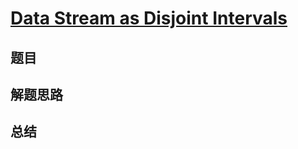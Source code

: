 # [Data Stream as Disjoint Intervals](https://leetcode.com/problems/data-stream-as-disjoint-intervals/)
## 题目


## 解题思路


## 总结


